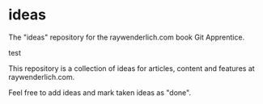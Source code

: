 # ideas
The "ideas" repository for the raywenderlich.com book Git Apprentice.

test

This repository is a collection of ideas for articles, content and features at raywenderlich.com.

Feel free to add ideas and mark taken ideas as "done".

